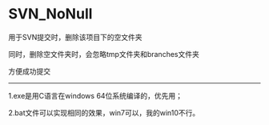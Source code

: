 # SVN_NoNull
用于SVN提交时，删除该项目下的空文件夹

同时，删除空文件夹时，会忽略tmp文件夹和branches文件夹

方便成功提交


-----------------------------------------------------------

1.exe是用C语言在windows 64位系统编译的，优先用；

2.bat文件可以实现相同的效果，win7可以，我的win10不行。
